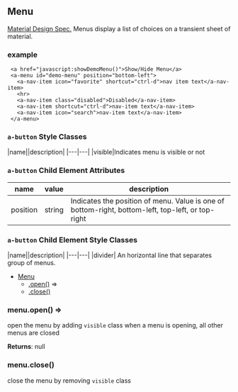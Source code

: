 <a name="Menu"></a>

## Menu
[Material Design Spec.](https://material.io/guidelines/components/menus.html#menus-specs)
Menus display a list of choices on a transient sheet of material. 

### example
```
 <a href="javascript:showDemoMenu()">Show/Hide Menu</a>
 <a-menu id="demo-menu" position="bottom-left">
   <a-nav-item icon="favorite" shortcut="ctrl-d">nav item text</a-nav-item>
   <hr>
   <a-nav-item class="disabled">Disabled</a-nav-item>
   <a-nav-item shortcut="ctrl-d">nav-item text</a-nav-item>
   <a-nav-item icon="search">nav-item text</a-nav-item>
 </a-menu>
```

### `a-button` Style Classes
 |name||description|
 |---|---|
 |visible|Indicates menu is visible or not

### `a-button` Child Element Attributes 
 |name|value|description|
 |---|---|---|
 |position| string| Indicates the position of menu. Value is one of bottom-right, bottom-left, top-left, or top-right
 
### `a-button` Child Element Style Classes
 |name||description|
 |---|---|
 |divider| An horizontal line that separates group of menus.


* [Menu](#Menu)
    * [.open()](#Menu+open) ⇒
    * [.close()](#Menu+close)

<a name="Menu+open"></a>

### menu.open() ⇒
open the menu by adding `visible` class
when a menu is opening, all other menus are closed

**Returns**: null  
<a name="Menu+close"></a>

### menu.close()
close the menu by removing `visible` class

